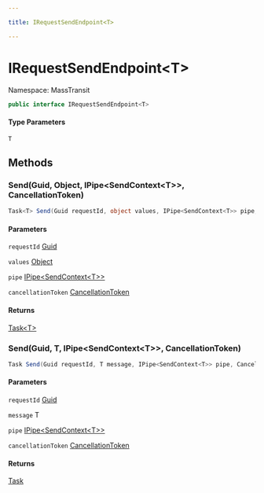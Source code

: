 ```yaml
---

title: IRequestSendEndpoint<T>

---
```


# IRequestSendEndpoint\<T\>

Namespace: MassTransit

```csharp
public interface IRequestSendEndpoint<T>
```

#### Type Parameters

`T`<br/>

## Methods

### **Send(Guid, Object, IPipe\<SendContext\<T\>\>, CancellationToken)**

```csharp
Task<T> Send(Guid requestId, object values, IPipe<SendContext<T>> pipe, CancellationToken cancellationToken)
```

#### Parameters

`requestId` [Guid](https://learn.microsoft.com/en-us/dotnet/api/system.guid)<br/>

`values` [Object](https://learn.microsoft.com/en-us/dotnet/api/system.object)<br/>

`pipe` [IPipe\<SendContext\<T\>\>](../masstransit/ipipe-1)<br/>

`cancellationToken` [CancellationToken](https://learn.microsoft.com/en-us/dotnet/api/system.threading.cancellationtoken)<br/>

#### Returns

[Task\<T\>](https://learn.microsoft.com/en-us/dotnet/api/system.threading.tasks.task-1)<br/>

### **Send(Guid, T, IPipe\<SendContext\<T\>\>, CancellationToken)**

```csharp
Task Send(Guid requestId, T message, IPipe<SendContext<T>> pipe, CancellationToken cancellationToken)
```

#### Parameters

`requestId` [Guid](https://learn.microsoft.com/en-us/dotnet/api/system.guid)<br/>

`message` T<br/>

`pipe` [IPipe\<SendContext\<T\>\>](../masstransit/ipipe-1)<br/>

`cancellationToken` [CancellationToken](https://learn.microsoft.com/en-us/dotnet/api/system.threading.cancellationtoken)<br/>

#### Returns

[Task](https://learn.microsoft.com/en-us/dotnet/api/system.threading.tasks.task)<br/>
